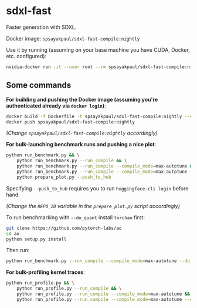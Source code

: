 # sdxl-fast
Faster generation with SDXL.

Docker image: `spsayakpaul/sdxl-fast-compile:nightly`

Use it by running (assuming on your base machine you have CUDA, Docker, etc. configured):

```bash
nvidia-docker run -it --user root --rm spsayakpaul/sdxl-fast-compile:nightly
```

## Some commands

**For building and pushing the Docker image (assuming you're authenticated already via `docker login`)**:

```bash
docker build -f Dockerfile -t spsayakpaul/sdxl-fast-compile:nightly --compress .
docker push spsayakpaul/sdxl-fast-compile:nightly
```

_(Change `spsayakpaul/sdxl-fast-compile:nightly` accordingly)_

**For bulk-launching benchmark runs and pushing a nice plot**:

```bash
python run_benchmark.py && \
    python run_benchmark.py --run_compile && \
    python run_benchmark.py --run_compile --compile_mode=max-autotune && \
    python run_benchmark.py --run_compile --compile_mode=max-autotune --change_comp_config && \
    python prepare_plot.py --push_to_hub
```

Specifying `--push_to_hub` requires you to run `huggingface-cli login` before hand. 

_(Change the `REPO_ID` variable in the `prepare_plot.py` script accordingly)_

To run benchmarking with `--do_quant` install `torchao` first:

```bash
git clone https://github.com/pytorch-labs/ao
cd ao
python setup.py install
```

Then run:

```bash
python run_benchmark.py --run_compile --compile_mode=max-autotune --do_quant
```

**For bulk-profiling kernel traces**:

```bash
python run_profile.py && \
    python run_profile.py --run_compile && \
    python run_profile.py --run_compile --compile_mode=max-autotune && \
    python run_profile.py --run_compile --compile_mode=max-autotune --change_comp_config
```